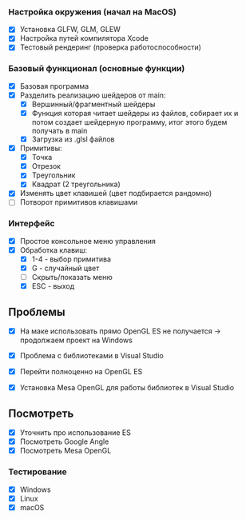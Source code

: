 ### Настройка окружения (начал на MacOS)
- [x] Установка GLFW, GLM, GLEW
- [x] Настройка путей компилятора Xcode
- [x] Тестовый рендеринг (проверка работоспособности)

### Базовый функционал (основные функции)
- [x] Базовая программа
- [x] Разделить реализацию шейдеров от main:
  - [x] Вершинный/фрагментный шейдеры
  - [x] Функция которая читает шейдеры из файлов, собирает их и потом создает шейдерную программу, итог этого будем получать в main
  - [x] Загрузка из .glsl файлов
- [x] Примитивы:
  - [x] Точка
  - [x] Отрезок
  - [x] Треугольник
  - [x] Квадрат (2 треугольника)
- [x] Изменять цвет клавишей (цвет подбирается рандомно)
- [ ] Потворот примитивов клавишами

### Интерфейс
- [x] Простое консольное меню управления
- [x] Обработка клавиш:
  - [x] 1-4 - выбор примитива
  - [x] G - случайный цвет
  - [ ] Скрыть/показать меню
  - [x] ESC - выход

## Проблемы
- [x] На маке использовать прямо OpenGL ES не получается -> продолжаем проект на Windows
- [x] Проблема с библиотеками в Visual Studio
- [x] Перейти полноценно на OpenGL ES
- [x] Установка Mesa OpenGL для работы библиотек в Visual Studio


## Посмотреть
- [x] Уточнить про использование ES
- [x] Посмотреть Google Angle
- [x] Посмотреть Mesa OpenGL

### Тестирование
- [x] Windows 
- [x] Linux
- [x] macOS 